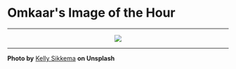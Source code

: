# Omkaar's Image of the Hour

---

<div align="center">

<a href="https://unsplash.com/photos/book-notebook-pen-and-coffee-on-a-blanket-Oc3eKVTSnho">
  <img src="https://images.unsplash.com/photo-1743385779388-21635a160564?crop=entropy&cs=tinysrgb&fit=max&fm=jpg&ixid=M3w3NjA2Nzh8MHwxfHJhbmRvbXx8fHx8fHx8fDE3NDk4NDg0MDB8&ixlib=rb-4.1.0&q=80&w=1080" style="max-width:100%; height:auto;">
</a>



</div>

---

**Photo by** [Kelly Sikkema](https://unsplash.com/@kellysikkema) **on Unsplash**
